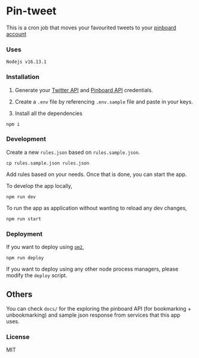 # Pin-tweet

This is a cron job that moves your favourited tweets to your [pinboard account](https://pinboard.in/)

### Uses

    Nodejs v16.13.1

### Installation

   1. Generate your [Twitter API](https://developer.twitter.com/en/docs/basics/authentication/guides/access-tokens.html) and [Pinboard API](https://pinboard.in/settings/password) credentials.
   
   2. Create a `.env` file by referencing `.env.sample` file and paste in your keys.
   
   3. Install all the dependencies
   
   
    npm i
    
### Development

Create a new `rules.json` based on `rules.sample.json`. 

    cp rules.sample.json rules.json
    
Add rules based on your needs. Once that is done, you can start the app.


To develop the app locally,

    npm run dev  
    
To run the app as application without wanting to reload any dev changes,

    npm run start    

### Deployment

If you want to deploy using [`pm2`](https://pm2.keymetrics.io/),

    npm run deploy

If you want to deploy using any other node process managers, please modify the `deploy` script.

## Others

You can check `docs/` for the exploring the pinboard API (for bookmarking + unbookmarking) and sample json response from services that this app uses.


### License

MIT
